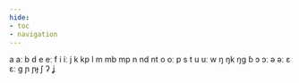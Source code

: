 ```yaml
---
hide:
- toc
- navigation
---
```

a
aː
b
d
e
eː
f
i
iː
j
k
kp
l
m
mb
mp
n
nd
nt
o
oː
p
s
t
u
uː
w
ŋ
ŋk
ŋɡ
ɓ
ɔ
ɔː
ə
əː
ɛ
ɛː
ɡ
ɲ
ɲɟ
ʃ
ʔ
ʝ
